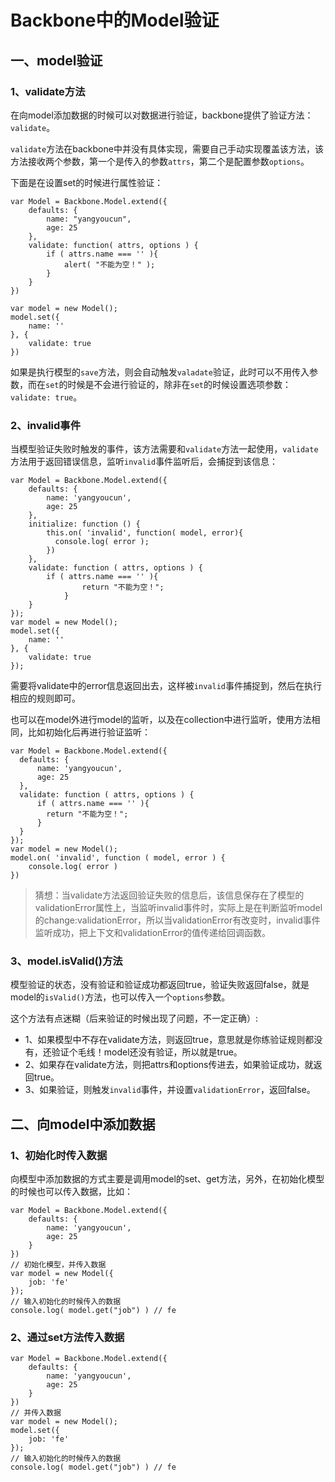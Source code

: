 # Backbone中的Model验证

## 一、model验证

### 1、validate方法

在向model添加数据的时候可以对数据进行验证，backbone提供了验证方法：`validate`。

`validate`方法在backbone中并没有具体实现，需要自己手动实现覆盖该方法，该方法接收两个参数，第一个是传入的参数`attrs`，第二个是配置参数`options`。

下面是在设置set的时候进行属性验证：

	var Model = Backbone.Model.extend({
		defaults: {
			name: "yangyoucun",
			age: 25
		},
		validate: function( attrs, options ) {
			if ( attrs.name === '' ){
				alert( "不能为空！" );
			}
		}
	})

	var model = new Model();
	model.set({
		name: ''
	}, {
		validate: true
	})


如果是执行模型的`save`方法，则会自动触发`valadate`验证，此时可以不用传入参数，而在`set`的时候是不会进行验证的，除非在`set`的时候设置选项参数：`validate: true`。

### 2、invalid事件

当模型验证失败时触发的事件，该方法需要和`validate`方法一起使用，`validate`方法用于返回错误信息，监听`invalid`事件监听后，会捕捉到该信息：

    var Model = Backbone.Model.extend({
        defaults: {
            name: 'yangyoucun',
            age: 25
        },
        initialize: function () {
            this.on( 'invalid', function( model, error){
              console.log( error );
            })      
        },
        validate: function ( attrs, options ) {
            if ( attrs.name === '' ){
      				return "不能为空！";
      			}
        }
    });
    var model = new Model();
    model.set({
        name: ''
    }, {
        validate: true
    });

需要将validate中的error信息返回出去，这样被`invalid`事件捕捉到，然后在执行相应的规则即可。

也可以在model外进行model的监听，以及在collection中进行监听，使用方法相同，比如初始化后再进行验证监听：

    var Model = Backbone.Model.extend({
      defaults: {
          name: 'yangyoucun',
          age: 25
      },
      validate: function ( attrs, options ) {
          if ( attrs.name === '' ){
            return "不能为空！";
          }
      }
    });
    var model = new Model();
    model.on( 'invalid', function ( model, error ) {
        console.log( error )
    })

> 猜想：当validate方法返回验证失败的信息后，该信息保存在了模型的validationError属性上，当监听invalid事件时，实际上是在判断监听model的change:validationError，所以当validationError有改变时，invalid事件监听成功，把上下文和validationError的值传递给回调函数。

### 3、model.isValid()方法

模型验证的状态，没有验证和验证成功都返回true，验证失败返回false，就是model的`isValid()`方法，也可以传入一个`options`参数。

这个方法有点迷糊（后来验证的时候出现了问题，不一定正确）:

* 1、如果模型中不存在validate方法，则返回true，意思就是你练验证规则都没有，还验证个毛线！model还没有验证，所以就是true。
* 2、如果存在validate方法，则把attrs和options传进去，如果验证成功，就返回true。
* 3、如果验证，则触发`invalid`事件，并设置`validationError`，返回false。


## 二、向model中添加数据

### 1、初始化时传入数据

向模型中添加数据的方式主要是调用model的set、get方法，另外，在初始化模型的时候也可以传入数据，比如：

    var Model = Backbone.Model.extend({
        defaults: {
            name: 'yangyoucun',
            age: 25
        }
    })
    // 初始化模型，并传入数据
    var model = new Model({
        job: 'fe'
    });
    // 输入初始化的时候传入的数据
    console.log( model.get("job") ) // fe

### 2、通过set方法传入数据

    var Model = Backbone.Model.extend({
        defaults: {
            name: 'yangyoucun',
            age: 25
        }
    })
    // 并传入数据
    var model = new Model();
    model.set({
        job: 'fe'
    });
    // 输入初始化的时候传入的数据
    console.log( model.get("job") ) // fe
